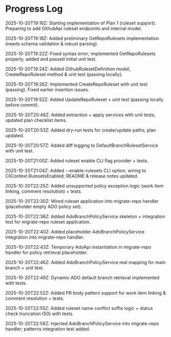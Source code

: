 # Progress Log

2025-10-20T19:16Z: Starting implementation of Plan 1 (ruleset support). Preparing to add GithubApi ruleset endpoints and internal model.


2025-10-20T19:18Z: Added preliminary GetRepoRulesets implementation (needs schema validation & robust parsing).

2025-10-20T19:22Z: Fixed syntax error; implemented GetRepoRulesets properly; added and passed initial unit test.

2025-10-20T19:24Z: Added GithubRulesetDefinition model, CreateRepoRuleset method & unit test (passing locally).

2025-10-20T19:26Z: Implemented CreateRepoRuleset with unit test (passing). Fixed earlier insertion issues.

2025-10-20T19:52Z: Added UpdateRepoRuleset + unit test (passing locally before commit).

2025-10-20T20:48Z: Added extraction + apply services with unit tests; updated plan checklist items.

2025-10-20T20:53Z: Added dry-run tests for create/update paths; plan updated.

2025-10-20T20:57Z: Added diff logging to DefaultBranchRulesetService with unit test.

2025-10-20T21:00Z: Added ruleset enable CLI flag provider + tests.

2025-10-20T21:04Z: Added --enable-rulesets CLI option, wiring to CliContext.RulesetsEnabled; README & release notes updated.

2025-10-20T22:25Z: Added unsupported policy exception logic (work item linking, comment resolution) + tests.

2025-10-20T22:30Z: Wired ruleset application into migrate-repo handler (placeholder empty ADO policy set).

2025-10-20T22:36Z: Added AdoBranchPolicyService skeleton + integration test for migrate-repo ruleset application.

2025-10-20T22:40Z: Added placeholder AdoBranchPolicyService integration into migrate-repo handler.

2025-10-20T22:43Z: Temporary AdoApi instantiation in migrate-repo handler for policy retrieval placeholder.

2025-10-20T22:46Z: Added AdoBranchPolicyService real mapping for main branch + unit test.

2025-10-20T22:49Z: Dynamic ADO default branch retrieval implemented with tests.

2025-10-20T22:52Z: Added PR body pattern support for work item linking & comment resolution + tests.

2025-10-20T22:55Z: Added ruleset name conflict suffix logic + status check truncation (50) with tests.

2025-10-20T22:58Z: Injected AdoBranchPolicyService into migrate-repo handler; patterns integration test added.

